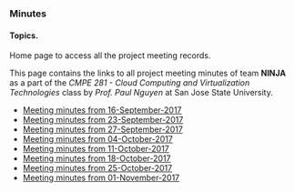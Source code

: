 ### Minutes

#### Topics.
Home page to access all the project meeting records.

This page contains the links to all project meeting minutes of team **NINJA** as a part of the *CMPE 281 - Cloud Computing and Virtualization Technologies* class by *Prof. Paul Nguyen* at San Jose State University.

- [Meeting minutes from 16-September-2017](https://github.com/nguyensjsu/cmpe281-ninja/wiki/moM_9-16-2017)
- [Meeting minutes from 23-September-2017](https://github.com/nguyensjsu/cmpe281-ninja/wiki/moM_9-23-2017)
- [Meeting minutes from 27-September-2017](https://github.com/nguyensjsu/cmpe281-ninja/wiki/moM_9-27-2017)
- [Meeting minutes from 04-October-2017](https://github.com/nguyensjsu/cmpe281-ninja/wiki/moM_10-04-2017)
- [Meeting minutes from 11-October-2017](https://github.com/nguyensjsu/cmpe281-ninja/wiki/moM_10-11-2017)
- [Meeting minutes from 18-October-2017](https://github.com/nguyensjsu/cmpe281-ninja/wiki/moM_10-18-2017)
- [Meeting minutes from 25-October-2017](https://github.com/nguyensjsu/cmpe281-ninja/wiki/moM_10-25-2017)
- [Meeting minutes from 01-November-2017](https://github.com/nguyensjsu/cmpe281-ninja/wiki/moM_11-01-2017)
